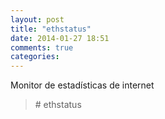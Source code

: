 ```yaml
---
layout: post
title: "ethstatus"
date: 2014-01-27 18:51
comments: true
categories: 
---
```

Monitor de estadísticas de internet

>\# ethstatus

